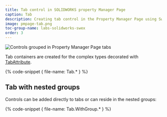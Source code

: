 ```yaml
---
title: Tab control in SOLIDWORKS property Manager Page
caption: Tab
description: Creating tab control in the Property Manager Page using SwEx.PMPage framework
image: pmpage-tab.png
toc-group-name: labs-solidworks-swex
order: 3
---
```

![Controls grouped in Property Manager Page tabs](pmpage-tab.png)

Tab containers are created for the complex types decorated with [TabAttribute](https://docs.codestack.net/swex/pmpage/html/T_CodeStack_SwEx_PMPage_Attributes_TabAttribute.htm).

{% code-snippet { file-name: Tab.* } %}

## Tab with nested groups

Controls can be added directly to tabs or can reside in the nested groups:

{% code-snippet { file-name: Tab.WithGroup.* } %}
